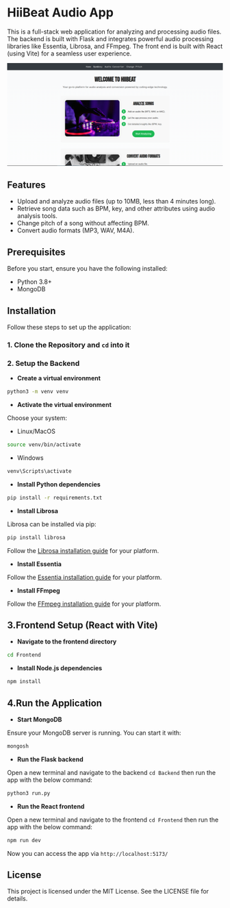# HiiBeat Audio App

This is a full-stack web application for analyzing and processing audio files. The backend is built with Flask and integrates powerful audio processing libraries like Essentia, Librosa, and FFmpeg. The front end is built with React (using Vite) for a seamless user experience.

![hiibeat](/Frontend/src/assets/hiibeat.png "HiiBeat")


## Features

- Upload and analyze audio files (up to 10MB, less than 4 minutes long).
- Retrieve song data such as BPM, key, and other attributes using audio analysis tools.
- Change pitch of a song without affecting BPM.
- Convert audio formats (MP3, WAV, M4A).

## Prerequisites

Before you start, ensure you have the following installed:

- Python 3.8+
- MongoDB

## Installation

Follow these steps to set up the application:

### 1. Clone the Repository and ```cd``` into it

### 2. Setup the Backend

- **Create a virtual environment**

```bash
python3 -m venv venv
```

- **Activate the virtual environment**

Choose your system:

 - Linux/MacOS

```bash
source venv/bin/activate
```

- Windows

```bash
venv\Scripts\activate
```

- **Install Python dependencies**

```bash
pip install -r requirements.txt
```

- **Install Librosa**

Librosa can be installed via pip:

```bash
pip install librosa
```

Follow the [Librosa installation guide](https://librosa.org/doc/0.10.2/install.html) for your platform.

- **Install Essentia**

Follow the [Essentia installation guide](https://essentia.upf.edu/installing.html) for your platform.

- **Install FFmpeg**

Follow the [FFmpeg installation guide](https://www.hostinger.com/tutorials/how-to-install-ffmpeg) for your platform.

## 3.Frontend Setup (React with Vite)

- **Navigate to the frontend directory**

```bash
cd Frontend
```

- **Install Node.js dependencies**

```bash
npm install
```

## 4.Run the Application

- **Start MongoDB**

Ensure your MongoDB server is running. You can start it with:

```bash
mongosh
```

- **Run the Flask backend**

Open a new terminal and navigate to the backend `cd Backend` then run the app with the below command:

```bash
python3 run.py
```

- **Run the React frontend**

Open a new terminal and navigate to the frontend `cd Frontend` then run the app with the below command:

```bash
npm run dev
```

Now you can access the app via `http://localhost:5173/`

## License

This project is licensed under the MIT License. See the LICENSE file for details.
